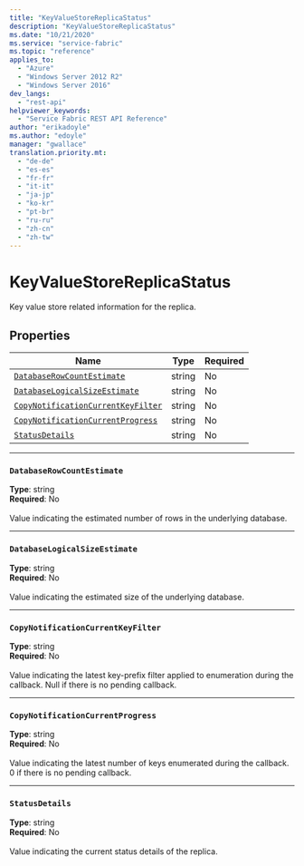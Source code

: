 ```yaml
---
title: "KeyValueStoreReplicaStatus"
description: "KeyValueStoreReplicaStatus"
ms.date: "10/21/2020"
ms.service: "service-fabric"
ms.topic: "reference"
applies_to: 
  - "Azure"
  - "Windows Server 2012 R2"
  - "Windows Server 2016"
dev_langs: 
  - "rest-api"
helpviewer_keywords: 
  - "Service Fabric REST API Reference"
author: "erikadoyle"
ms.author: "edoyle"
manager: "gwallace"
translation.priority.mt: 
  - "de-de"
  - "es-es"
  - "fr-fr"
  - "it-it"
  - "ja-jp"
  - "ko-kr"
  - "pt-br"
  - "ru-ru"
  - "zh-cn"
  - "zh-tw"
---
```

# KeyValueStoreReplicaStatus

Key value store related information for the replica.

## Properties
| Name | Type | Required |
| --- | --- | --- |
| [`DatabaseRowCountEstimate`](#databaserowcountestimate) | string | No |
| [`DatabaseLogicalSizeEstimate`](#databaselogicalsizeestimate) | string | No |
| [`CopyNotificationCurrentKeyFilter`](#copynotificationcurrentkeyfilter) | string | No |
| [`CopyNotificationCurrentProgress`](#copynotificationcurrentprogress) | string | No |
| [`StatusDetails`](#statusdetails) | string | No |

____
### `DatabaseRowCountEstimate`
__Type__: string <br/>
__Required__: No<br/>
<br/>
Value indicating the estimated number of rows in the underlying database.

____
### `DatabaseLogicalSizeEstimate`
__Type__: string <br/>
__Required__: No<br/>
<br/>
Value indicating the estimated size of the underlying database.

____
### `CopyNotificationCurrentKeyFilter`
__Type__: string <br/>
__Required__: No<br/>
<br/>
Value indicating the latest key-prefix filter applied to enumeration during the callback. Null if there is no pending callback.

____
### `CopyNotificationCurrentProgress`
__Type__: string <br/>
__Required__: No<br/>
<br/>
Value indicating the latest number of keys enumerated during the callback. 0 if there is no pending callback.

____
### `StatusDetails`
__Type__: string <br/>
__Required__: No<br/>
<br/>
Value indicating the current status details of the replica.

